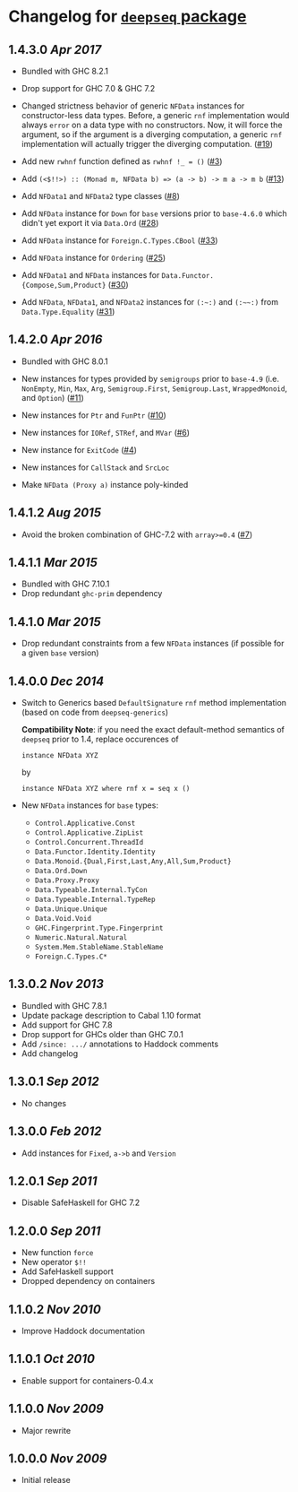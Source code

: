 # Changelog for [`deepseq` package](http://hackage.haskell.org/package/deepseq)

## 1.4.3.0 *Apr 2017*

  * Bundled with GHC 8.2.1

  * Drop support for GHC 7.0 & GHC 7.2

  * Changed strictness behavior of generic `NFData` instances for
    constructor-less data types. Before, a generic `rnf`
    implementation would always `error` on a data type with no
    constructors. Now, it will force the argument, so if the argument
    is a diverging computation, a generic `rnf` implementation will
    actually trigger the diverging computation.
    ([#19](https://github.com/haskell/deepseq/issues/19))

  * Add new `rwhnf` function defined as `rwhnf !_ = ()`
    ([#3](https://github.com/haskell/deepseq/issues/3))

  * Add `(<$!!>) :: (Monad m, NFData b) => (a -> b) -> m a -> m b`
    ([#13](https://github.com/haskell/deepseq/issues/13))

  * Add `NFData1` and `NFData2` type classes
    ([#8](https://github.com/haskell/deepseq/issues/8))

  * Add `NFData` instance for `Down` for `base` versions prior to
    `base-4.6.0` which didn't yet export it via `Data.Ord`
    ([#28](https://github.com/haskell/deepseq/pull/28))

  * Add `NFData` instance for `Foreign.C.Types.CBool`
    ([#33](https://github.com/haskell/deepseq/pull/33))

  * Add `NFData` instance for `Ordering`
    ([#25](https://github.com/haskell/deepseq/pull/25))

  * Add `NFData1` and `NFData` instances for `Data.Functor.{Compose,Sum,Product}`
    ([#30](https://github.com/haskell/deepseq/pull/30))

  * Add `NFData`, `NFData1`, and `NFData2` instances for `(:~:)` and `(:~~:)`
    from `Data.Type.Equality`
    ([#31](https://github.com/haskell/deepseq/issues/31))

## 1.4.2.0  *Apr 2016*

  * Bundled with GHC 8.0.1

  * New instances for types provided by `semigroups` prior to
    `base-4.9` (i.e. `NonEmpty`, `Min`, `Max`, `Arg`,
    `Semigroup.First`, `Semigroup.Last`, `WrappedMonoid`, and
    `Option`) ([#11](https://github.com/haskell/deepseq/issues/11))

  * New instances for `Ptr` and `FunPtr`
    ([#10](https://github.com/haskell/deepseq/pull/10))

  * New instances for `IORef`, `STRef`, and `MVar`
    ([#6](https://github.com/haskell/deepseq/issues/6))

  * New instance for `ExitCode`
    ([#4](https://github.com/haskell/deepseq/issues/4))

  * New instances for `CallStack` and `SrcLoc`

  * Make `NFData (Proxy a)` instance poly-kinded

## 1.4.1.2  *Aug 2015*

  * Avoid the broken combination of GHC-7.2 with `array>=0.4`
    ([#7](https://github.com/haskell/deepseq/pull/7))

## 1.4.1.1  *Mar 2015*

  * Bundled with GHC 7.10.1
  * Drop redundant `ghc-prim` dependency

## 1.4.1.0  *Mar 2015*

  * Drop redundant constraints from a few `NFData` instances (if
    possible for a given `base` version)

## 1.4.0.0  *Dec 2014*

  * Switch to Generics based `DefaultSignature` `rnf` method
    implementation (based on code from `deepseq-generics`)

    **Compatibility Note**: if you need the exact default-method
    semantics of `deepseq` prior to 1.4, replace occurences of

        instance NFData XYZ

    by

        instance NFData XYZ where rnf x = seq x ()

  * New `NFData` instances for `base` types:

     - `Control.Applicative.Const`
     - `Control.Applicative.ZipList`
     - `Control.Concurrent.ThreadId`
     - `Data.Functor.Identity.Identity`
     - `Data.Monoid.{Dual,First,Last,Any,All,Sum,Product}`
     - `Data.Ord.Down`
     - `Data.Proxy.Proxy`
     - `Data.Typeable.Internal.TyCon`
     - `Data.Typeable.Internal.TypeRep`
     - `Data.Unique.Unique`
     - `Data.Void.Void`
     - `GHC.Fingerprint.Type.Fingerprint`
     - `Numeric.Natural.Natural`
     - `System.Mem.StableName.StableName`
     - `Foreign.C.Types.C*`

## 1.3.0.2  *Nov 2013*

  * Bundled with GHC 7.8.1
  * Update package description to Cabal 1.10 format
  * Add support for GHC 7.8
  * Drop support for GHCs older than GHC 7.0.1
  * Add `/since: .../` annotations to Haddock comments
  * Add changelog

## 1.3.0.1  *Sep 2012*

  * No changes

## 1.3.0.0  *Feb 2012*

  * Add instances for `Fixed`, `a->b` and `Version`

## 1.2.0.1  *Sep 2011*

  * Disable SafeHaskell for GHC 7.2

## 1.2.0.0  *Sep 2011*

  * New function `force`
  * New operator `$!!`
  * Add SafeHaskell support
  * Dropped dependency on containers

## 1.1.0.2  *Nov 2010*

  * Improve Haddock documentation

## 1.1.0.1  *Oct 2010*

  * Enable support for containers-0.4.x

## 1.1.0.0  *Nov 2009*

  * Major rewrite

## 1.0.0.0  *Nov 2009*

  * Initial release
